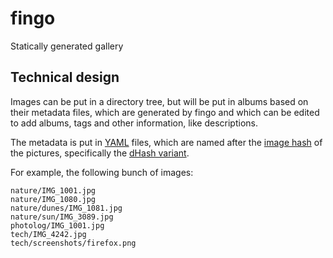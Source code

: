 # fingo
Statically generated gallery



## Technical design

Images can be put in a directory tree, but will be put in albums based on their metadata files, which are generated by fingo and which can be edited to add albums, tags and other information, like descriptions.

The metadata is put in [YAML](https://en.wikipedia.org/wiki/YAML) files, which are named after the [image hash](https://github.com/JohannesBuchner/imagehash) of the pictures, specifically the [dHash variant](http://www.hackerfactor.com/blog/index.php?/archives/529-Kind-of-Like-That.html).

For example, the following bunch of images:

```
nature/IMG_1001.jpg
nature/IMG_1080.jpg
nature/dunes/IMG_1081.jpg
nature/sun/IMG_3089.jpg
photolog/IMG_1001.jpg
tech/IMG_4242.jpg
tech/screenshots/firefox.png
```
